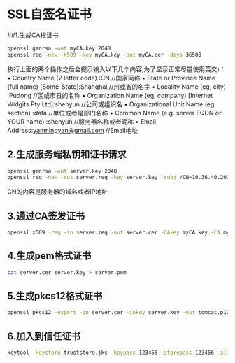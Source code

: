 # SSL自签名证书
##1.生成CA根证书
```bash
openssl genrsa -out myCA.key 2048
openssl req -new -X509 -key myCA.key -out myCA.cer -days 36500
```
执行上面的两个操作之后会提示输入以下几个内容,为了显示正常尽量使用英文)：
	•	Country Name (2 letter code) :CN //国家简称
	•	State or Province Name (full name) [Some-State]:Shanghai //州或省的名字
	•	Locality Name (eg, city) :Pudong //区或市县的名称
	•	Organization Name (eg, company) [Internet Widgits Pty Ltd]:shenyun //公司或组织名
	•	Organizational Unit Name (eg, section) :data //单位或者是部门名称
	•	Common Name (e.g. server FQDN or YOUR name) :shenyun //服务器名称或者昵称
	•	Email Address:yanmingyan@gmail.com //Email地址
	
## 2.生成服务端私钥和证书请求
```bash
openssl genrsa -out server.key 2048
openssl req -new -out server.req -key server.key -subj /CN=10.36.40.202
```
CN的内容是服务器的域名或者IP地址
## 3.通过CA签发证书
```bash
openssl x509 -req -in server.req -out server.cer -CAkey myCA.key -CA myCA.cer -days 36500 -CAcreateserial -CAserial serial
```
## 4.生成pem格式证书
```bash
cat server.cer server.key > server.pem
```
## 5.生成pkcs12格式证书
```bash
openssl pkcs12 -export -in server.cer -inkey server.key -out tomcat.p12 -name tomcat -CAfile myCA.cer -caname root -chain
```

## 6.加入到信任证书
```bash
keytool -keystore truststore.jks -keypass 123456 -storepass 123456 -alias ca -import -trustcacerts -file server.pem
```
	


